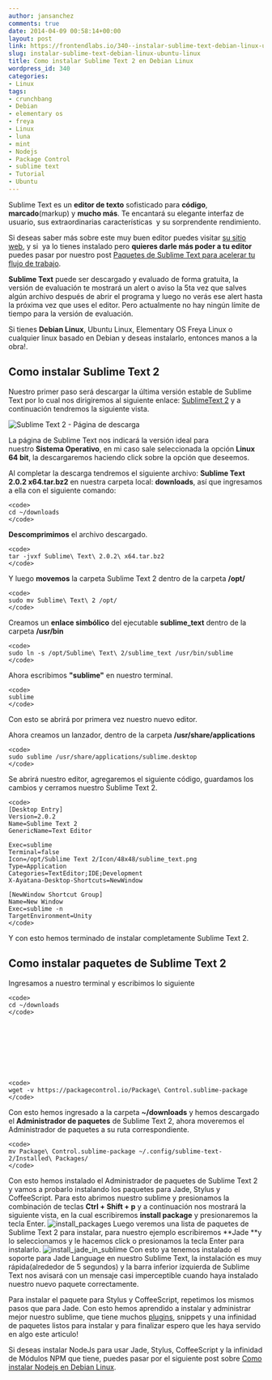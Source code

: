 ```yaml
---
author: jansanchez
comments: true
date: 2014-04-09 00:58:14+00:00
layout: post
link: https://frontendlabs.io/340--instalar-sublime-text-debian-linux-ubuntu-linux
slug: instalar-sublime-text-debian-linux-ubuntu-linux
title: Como instalar Sublime Text 2 en Debian Linux
wordpress_id: 340
categories:
- Linux
tags:
- crunchbang
- Debian
- elementary os
- freya
- Linux
- luna
- mint
- Nodejs
- Package Control
- sublime text
- Tutorial
- Ubuntu
---
```


Sublime Text es un **editor de texto** sofisticado para **código**, **marcado**(markup) y **mucho más**. Te encantará su elegante interfaz de usuario, sus extraordinarias características  y su sorprendente rendimiento.

Si deseas saber más sobre este muy buen editor puedes visitar [su sitio web](http://www.sublimetext.com/), y si  ya lo tienes instalado pero **quieres darle más poder a tu editor** puedes pasar por nuestro post [Paquetes de Sublime Text para acelerar tu flujo de trabajo](https://frontendlabs.io/985--paquetes-de-sublime-text-para-acelerar-tu-trabajo).

**Sublime Text** puede ser descargado y evaluado de forma gratuita, la versión de evaluación te mostrará un alert o aviso la 5ta vez que salves algún archivo después de abrir el programa y luego no verás ese alert hasta la próxima vez que uses el editor. Pero actualmente no hay ningún límite de tiempo para la versión de evaluación.

Si tienes **Debian Linux**, Ubuntu Linux, Elementary OS Freya Linux o cualquier linux basado en Debian y deseas instalarlo, entonces manos a la obra!.



## Como instalar Sublime Text 2



Nuestro primer paso será descargar la última versión estable de Sublime Text por lo cual nos dirigiremos al siguiente enlace: [SublimeText 2](http://www.sublimetext.com/2) y a continuación tendremos la siguiente vista.

![Sublime Text 2 - Página de descarga](https://frontendlabs.io/wp-content/uploads/2014/04/st2-download-page.png)

La página de Sublime Text nos indicará la versión ideal para nuestro **Sistema Operativo**, en mi caso sale seleccionada la opción **Linux 64 bit**, la descargaremos haciendo click sobre la opción que deseemos.

Al completar la descarga tendremos el siguiente archivo: **Sublime Text 2.0.2 x64.tar.bz2** en nuestra carpeta local: **downloads**, así que ingresamos a ella con el siguiente comando:


    
    
    <code>
    cd ~/downloads
    </code>
    



**Descomprimimos** el archivo descargado.


    
    
    <code>
    tar -jvxf Sublime\ Text\ 2.0.2\ x64.tar.bz2
    </code>
    



 Y luego **movemos** la carpeta Sublime Text 2 dentro de la carpeta **/opt/**


    
    
    <code>
    sudo mv Sublime\ Text\ 2 /opt/
    </code>
    



Creamos un **enlace simbólico** del ejecutable **sublime_text** dentro de la carpeta **/usr/bin**


    
    
    <code>
    sudo ln -s /opt/Sublime\ Text\ 2/sublime_text /usr/bin/sublime
    </code>
    




Ahora escribimos **"sublime"** en nuestro terminal.


    
    
    <code>
    sublime
    </code>
    



Con esto se abrirá por primera vez nuestro nuevo editor.

Ahora creamos un lanzador, dentro de la carpeta **/usr/share/applications**


    
    
    <code>
    sudo sublime /usr/share/applications/sublime.desktop
    </code>
    



Se abrirá nuestro editor, agregaremos el siguiente código, guardamos los cambios y cerramos nuestro Sublime Text 2.


    
    
    <code>
    [Desktop Entry]
    Version=2.0.2
    Name=Sublime Text 2
    GenericName=Text Editor
    
    Exec=sublime
    Terminal=false
    Icon=/opt/Sublime Text 2/Icon/48x48/sublime_text.png
    Type=Application
    Categories=TextEditor;IDE;Development
    X-Ayatana-Desktop-Shortcuts=NewWindow
    
    [NewWindow Shortcut Group]
    Name=New Window
    Exec=sublime -n
    TargetEnvironment=Unity
    </code>
    



Y con esto hemos terminado de instalar completamente Sublime Text 2.




## Como instalar paquetes de Sublime Text 2



Ingresamos a nuestro terminal y escribimos lo siguiente


    
    
    <code>
    cd ~/downloads
    </code>
    






    
    
    <code>
    wget -v https://packagecontrol.io/Package\ Control.sublime-package
    </code>
    



Con esto hemos ingresado a la carpeta **~/downloads** y hemos descargado el **Administrador de paquetes** de Sublime Text 2, ahora moveremos el Administrador de paquetes a su ruta correspondiente.


    
    
    <code>
    mv Package\ Control.sublime-package ~/.config/sublime-text-2/Installed\ Packages/
    </code>
    



Con esto hemos instalado el Administrador de paquetes de Sublime Text 2 y vamos a probarlo instalando los paquetes para Jade, Stylus y CoffeeScript. Para esto abrimos nuestro sublime y presionamos la combinación de teclas **Ctrl + Shift + p** y a continuación nos mostrará la siguiente vista, en la cual escribiremos **install package** y presionaremos la tecla Enter.
![install_packages](https://frontendlabs.io/wp-content/uploads/2014/04/install_packages.png)
Luego veremos una lista de paquetes de Sublime Text 2 para instalar, para nuestro ejemplo escribiremos **Jade **y lo seleccionamos y le hacemos click o presionamos la tecla Enter para instalarlo.
![install_jade_in_sublime](https://frontendlabs.io/wp-content/uploads/2014/04/install_jade_in_sublime.png)
Con esto ya tenemos instalado el soporte para Jade Language en nuestro Sublime Text, la instalación es muy rápida(alrededor de 5 segundos) y la barra inferior izquierda de Sublime Text nos avisará con un mensaje casi imperceptible cuando haya instalado nuestro nuevo paquete correctamente.

Para instalar el paquete para Stylus y CoffeeScript, repetimos los mismos pasos que para Jade. Con esto hemos aprendido a instalar y administrar mejor nuestro sublime, que tiene muchos [plugins](https://frontendlabs.io/985--paquetes-de-sublime-text-para-acelerar-tu-trabajo), snippets y una infinidad de paquetes listos para instalar y para finalizar espero que les haya servido en algo este articulo!

Si deseas instalar NodeJs para usar Jade, Stylus, CoffeeScript y la infinidad de Módulos NPM que tiene, puedes pasar por el siguiente post sobre [Como instalar Nodejs en Debian Linux](https://frontendlabs.io/232--como-instalar-nodejs-en-linux-debian).
